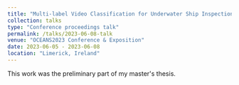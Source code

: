 ```yaml
---
title: "Multi-label Video Classification for Underwater Ship Inspection"
collection: talks
type: "Conference proceedings talk"
permalink: /talks/2023-06-08-talk
venue: "OCEANS2023 Conference & Exposition"
date: 2023-06-05 - 2023-06-08
location: "Limerick, Ireland"
---
```


This work was the preliminary part of my master's thesis. 
